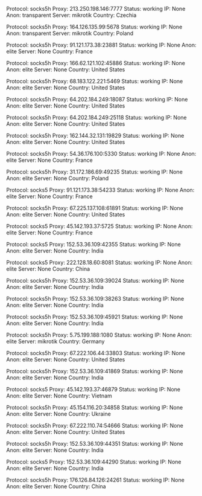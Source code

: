 Protocol: socks5h
Proxy: 213.250.198.146:7777
Status: working
IP: None
Anon: transparent
Server: mikrotik
Country: Czechia

Protocol: socks5h
Proxy: 164.126.135.99:5678
Status: working
IP: None
Anon: transparent
Server: mikrotik
Country: Poland

Protocol: socks5h
Proxy: 91.121.173.38:23881
Status: working
IP: None
Anon: elite
Server: None
Country: France

Protocol: socks5h
Proxy: 166.62.121.102:45886
Status: working
IP: None
Anon: elite
Server: None
Country: United States

Protocol: socks5h
Proxy: 68.183.122.221:5469
Status: working
IP: None
Anon: elite
Server: None
Country: United States

Protocol: socks5h
Proxy: 64.202.184.249:18087
Status: working
IP: None
Anon: elite
Server: None
Country: United States

Protocol: socks5h
Proxy: 64.202.184.249:25118
Status: working
IP: None
Anon: elite
Server: None
Country: United States

Protocol: socks5h
Proxy: 162.144.32.131:19829
Status: working
IP: None
Anon: elite
Server: None
Country: United States

Protocol: socks5h
Proxy: 54.36.176.100:5330
Status: working
IP: None
Anon: elite
Server: None
Country: France

Protocol: socks5h
Proxy: 31.172.186.69:49235
Status: working
IP: None
Anon: elite
Server: None
Country: Poland

Protocol: socks5
Proxy: 91.121.173.38:54233
Status: working
IP: None
Anon: elite
Server: None
Country: France

Protocol: socks5h
Proxy: 67.225.137.108:61891
Status: working
IP: None
Anon: elite
Server: None
Country: United States

Protocol: socks5
Proxy: 45.142.193.37:5725
Status: working
IP: None
Anon: elite
Server: None
Country: France

Protocol: socks5
Proxy: 152.53.36.109:42355
Status: working
IP: None
Anon: elite
Server: None
Country: India

Protocol: socks5
Proxy: 222.128.18.60:8081
Status: working
IP: None
Anon: elite
Server: None
Country: China

Protocol: socks5h
Proxy: 152.53.36.109:39024
Status: working
IP: None
Anon: elite
Server: None
Country: India

Protocol: socks5h
Proxy: 152.53.36.109:38263
Status: working
IP: None
Anon: elite
Server: None
Country: India

Protocol: socks5h
Proxy: 152.53.36.109:45921
Status: working
IP: None
Anon: elite
Server: None
Country: India

Protocol: socks5h
Proxy: 5.75.199.188:1080
Status: working
IP: None
Anon: elite
Server: mikrotik
Country: Germany

Protocol: socks5h
Proxy: 67.222.106.44:33803
Status: working
IP: None
Anon: elite
Server: None
Country: United States

Protocol: socks5h
Proxy: 152.53.36.109:41869
Status: working
IP: None
Anon: elite
Server: None
Country: India

Protocol: socks5
Proxy: 45.142.193.37:46879
Status: working
IP: None
Anon: elite
Server: None
Country: Vietnam

Protocol: socks5h
Proxy: 45.154.116.20:34858
Status: working
IP: None
Anon: elite
Server: None
Country: Ukraine

Protocol: socks5h
Proxy: 67.222.110.74:54666
Status: working
IP: None
Anon: elite
Server: None
Country: United States

Protocol: socks5h
Proxy: 152.53.36.109:44351
Status: working
IP: None
Anon: elite
Server: None
Country: India

Protocol: socks5
Proxy: 152.53.36.109:44290
Status: working
IP: None
Anon: elite
Server: None
Country: India

Protocol: socks5h
Proxy: 176.126.84.126:24261
Status: working
IP: None
Anon: elite
Server: None
Country: China

